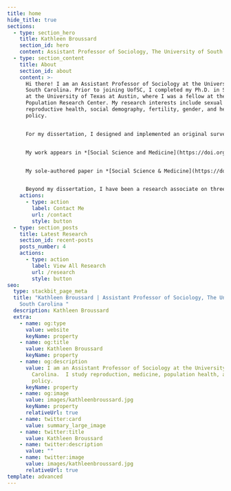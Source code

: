 ```yaml
---
title: home
hide_title: true
sections:
  - type: section_hero
    title: Kathleen Broussard
    section_id: hero
    content: Assistant Professor of Sociology, The University of South Carolina
  - type: section_content
    title: About
    section_id: about
    content: >-
      Hi there! I am an Assistant Professor of Sociology at the University of
      South Carolina. Prior to joining UofSC, I completed my Ph.D. in Sociology
      at the University of Texas at Austin, where I was a fellow at the
      Population Research Center. My research interests include sexual and
      reproductive health, social demography, fertility, gender, and health
      policy.


      For my dissertation, I designed and implemented an original survey, conducted in-depth interviews, and analyzed longitudinal data to explore people’s attitudes and decision-making processes surrounding contraceptive use, abortion, and formal healthcare engagement. My work considers the individual, social, and structural determinants of people's experiences of healthcare and attitudes towards medicine. I take a transnational approach, exploring these topics across borders and within specific political contexts in the U.S., Latin America, Europe, and Sub-Saharan Africa.


      My work appears in *[Social Science and Medicine](https://doi.org/10.1016/j.socscimed.2019.112686),* *[Population Studies](https://doi.org/10.1080/00324728.2020.1737188),[ Contraception](https://www.sciencedirect.com/science/article/pii/S0010782419303920?via%3Dihub), [American Journal of Public Health](https://doi.org/10.2105/AJPH.2019.305369), [Perspectives on Sexual and Reproductive Health](https://onlinelibrary.wiley.com/doi/full/10.1363/psrh.12073), [American Journal of Obstetrics & Gynecology](https://doi.org/10.1016/j.ajog.2020.02.026),* and *[BMJ Sexual and Reproductive Health](https://srh.bmj.com/content/44/3/181).* It has also been featured across major news outlets, including *[The New York Times](https://www.nytimes.com/2019/09/20/upshot/abortion-pills-rising-use.html)* and *[The Atlantic.](https://www.theatlantic.com/health/archive/2018/07/after-abortion-is-illegal/565430/)* In support of my research, I was awarded the 2019 Emerging Scholars in Family Planning grant from the Society of Family Planning and the NICHD Pre-Doctoral Training Fellowship in Demography. 


      My sole-authored paper in *[Social Science & Medicine](https://doi.org/10.1016/j.socscimed.2019.112686)* responds to these questions through an analysis of the narratives of 68 women living in two countries where abortion access was highly restricted (Ireland and Northern Ireland). These women either left the country to receive clinic-based care or obtained medications through informal channels to self-manage an abortion at home. In this work, I situate self-managed abortion within the continuum of (de)medicalization and reveal the ways medical technology and healthcare provision shape individual perceptions and beliefs about pain, the body, and the environment where care is received. 


      Beyond my dissertation, I have been a research associate on three collaborative projects: the [Texas Policy Evaluation Project](https://liberalarts.utexas.edu/txpep/) (TxPEP), which evaluates the impact of reproductive health legislation; [Project SANA](https://www.projectsana.org/), a study of self-managed abortion in the United States; and [Tsogolo la Thanzi](https://tsogololathanzi.uchicago.edu/) (TLT), a longitudinal study examining young people's reproductive goals and behaviors amidst an AIDS epidemic.
    actions:
      - type: action
        label: Contact Me
        url: /contact
        style: button
  - type: section_posts
    title: Latest Research
    section_id: recent-posts
    posts_number: 4
    actions:
      - type: action
        label: View All Research
        url: /research
        style: button
seo:
  type: stackbit_page_meta
  title: "Kathleen Broussard | Assistant Professor of Sociology, The University of
    South Carolina "
  description: Kathleen Broussard
  extra:
    - name: og:type
      value: website
      keyName: property
    - name: og:title
      value: Kathleen Broussard
      keyName: property
    - name: og:description
      value: I am an Assistant Professor of Sociology at the University of South
        Carolina.  I study reproduction, medicine, population health, and social
        policy.
      keyName: property
    - name: og:image
      value: images/kathleenbroussard.jpg
      keyName: property
      relativeUrl: true
    - name: twitter:card
      value: summary_large_image
    - name: twitter:title
      value: Kathleen Broussard
    - name: twitter:description
      value: ""
    - name: twitter:image
      value: images/kathleenbroussard.jpg
      relativeUrl: true
template: advanced
---
```

